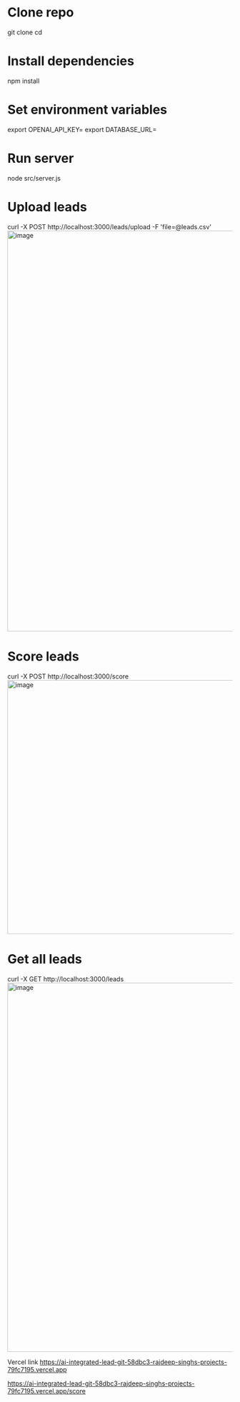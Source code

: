 # Clone repo

git clone <repo-url>
cd <project-folder>

# Install dependencies

npm install

# Set environment variables

export OPENAI_API_KEY=<your-key>
export DATABASE_URL=<your-db-connection>

# Run server

node src/server.js

# Upload leads

curl -X POST http://localhost:3000/leads/upload -F 'file=@leads.csv'
<img width="1359" height="898" alt="image" src="https://github.com/user-attachments/assets/229243a2-76dc-4d8e-91b8-5cecca8f3883" />


# Score leads

curl -X POST http://localhost:3000/score
<img width="1362" height="569" alt="image" src="https://github.com/user-attachments/assets/90705ead-86ca-4a58-9769-3d81f952e276" />


# Get all leads

curl -X GET http://localhost:3000/leads
<img width="1366" height="827" alt="image" src="https://github.com/user-attachments/assets/7f1b7233-8f83-417f-b50d-1e78001d9761" />

Vercel link
https://ai-integrated-lead-git-58dbc3-rajdeep-singhs-projects-79fc7195.vercel.app

https://ai-integrated-lead-git-58dbc3-rajdeep-singhs-projects-79fc7195.vercel.app/score
